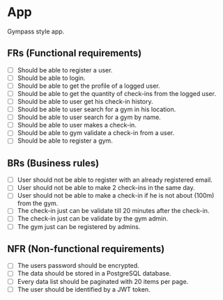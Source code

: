 # App
Gympass style app.

## FRs (Functional requirements)
- [ ] Should be able to register a user.
- [ ] Should be able to login.
- [ ] Should be able to get the profile of a logged user.
- [ ] Should be able to get the quantity of check-ins from the logged user.
- [ ] Should be able to user get his check-in history.
- [ ] Should be able to user search for a gym in his location.
- [ ] Should be able to user search for a gym by name.
- [ ] Should be able to user makes a check-in.
- [ ] Should be able to gym validate a check-in from a user.
- [ ] Should be able to register a gym.

## BRs (Business rules)
- [ ] User should not be able to register with an already registered email.
- [ ] User should not be able to make 2 check-ins in the same day.
- [ ] User should not be able to make a check-in if he is not about (100m) from the gym.
- [ ] The check-in just can be validate till 20 minutes after the check-in.
- [ ] The check-in just can be validate by the gym admin.
- [ ] The gym just can be registered by admins.

## NFR (Non-functional requirements)
- [ ] The users password should be encrypted.
- [ ] The data should be stored in a PostgreSQL database.
- [ ] Every data list should be paginated with 20 items per page.
- [ ] The user should be identified by a JWT token.